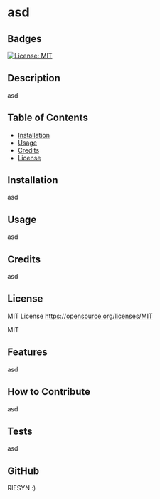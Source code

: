# asd


## Badges
[![License: MIT](https://img.shields.io/badge/License-MIT-yellow.svg)](https://opensource.org/licenses/MIT)

## Description
asd

## Table of Contents

- [Installation](#installation)
- [Usage](#usage)
- [Credits](#credits)
- [License](#license)

## Installation
asd

## Usage
asd

## Credits
asd

## License
MIT License
https://opensource.org/licenses/MIT

MIT

## Features
asd

## How to Contribute
asd

## Tests
asd

## GitHub
RIESYN :)